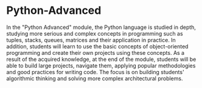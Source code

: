 # Python-Advanced
In the "Python Advanced" module, the Python language is studied in depth, studying more serious and complex concepts in programming such as tuples, stacks, queues, matrices and their application in practice. In addition, students will learn to use the basic concepts of object-oriented programming and create their own projects using these concepts. As a result of the acquired knowledge, at the end of the module, students will be able to build large projects, navigate them, applying popular methodologies and good practices for writing code. The focus is on building students' algorithmic thinking and solving more complex architectural problems.

